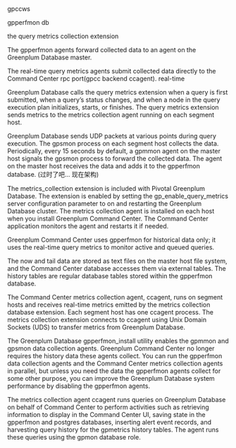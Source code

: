 

gpccws

gpperfmon db

the query metrics collection extension

The gpperfmon agents forward collected data to an agent on the Greenplum Database master. 

The real-time query metrics agents submit collected data directly to the Command Center rpc port(gpcc backend ccagent). real-time

Greenplum Database calls the query metrics extension when a query is first submitted, when a query’s status changes, and when a node in the query execution plan initializes, starts, or finishes. The query metrics extension sends metrics to the metrics collection agent running on each segment host.


Greenplum Database sends UDP packets at various points during query execution. The gpsmon process on each segment host collects the data. Periodically, every 15 seconds by default, a gpmmon agent on the master host signals the gpsmon process to forward the collected data. The agent on the master host receives the data and adds it to the gpperfmon database. (过时了吧... 现在架构)

The metrics_collection extension is included with Pivotal Greenplum Database. The extension is enabled by setting the gp_enable_query_metrics server configuration parameter to on and restarting the Greenplum Database cluster. The metrics collection agent is installed on each host when you install Greenplum Command Center. The Command Center application monitors the agent and restarts it if needed.



Greenplum Command Center uses gpperfmon for historical data only; it uses the real-time query metrics to monitor active and queued queries. 

The now and tail data are stored as text files on the master host file system, and the Command Center database accesses them via external tables. The history tables are regular database tables stored within the gpperfmon database.

The Command Center metrics collection agent, ccagent, runs on segment hosts and receives real-time metrics emitted by the metrics collection database extension. Each segment host has one ccagent process. The metrics collection extension connects to ccagent using Unix Domain Sockets (UDS) to transfer metrics from Greenplum Database. 

The Greenplum Database gpperfmon_install utility enables the gpmmon and gpsmon data collection agents. Greenplum Command Center no longer requires the history data these agents collect. You can run the gpperfmon data collection agents and the Command Center metrics collection agents in parallel, but unless you need the data the gpperfmon agents collect for some other purpose, you can improve the Greenplum Database system performance by disabling the gpperfmon agents.

The metrics collection agent ccagent runs queries on Greenplum Database on behalf of Command Center to perform activities such as retrieving information to display in the Command Center UI, saving state in the gpperfmon and postgres databases, inserting alert event records, and harvesting query history for the gpmetrics history tables. The agent runs these queries using the gpmon database role.